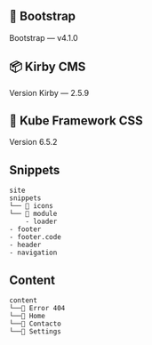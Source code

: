 ## 📘 Bootstrap
Bootstrap — v4.1.0

## 📦 Kirby CMS
Version Kirby — 2.5.9

## 📕 Kube Framework CSS
Version 6.5.2

## Snippets
```
site
snippets
└── 📁 icons
└── 📁 module
	- loader
- footer
- footer.code
- header
- navigation
```

## Content
```
content
└──📁 Error 404
└──📁 Home
└──📁 Contacto
└──📁 Settings
```
